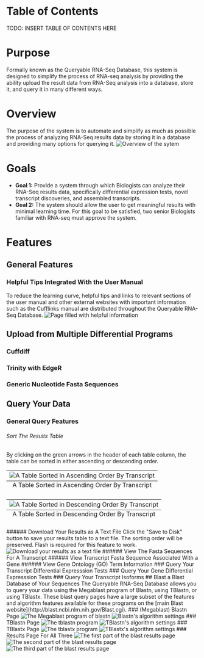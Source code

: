 # Table of Contents
TODO: INSERT TABLE OF CONTENTS HERE
# Purpose
Formally known as the Queryable RNA-Seq Database, this system is designed to simplify the process of RNA-seq analysis by providing the ability upload the result data from RNA-Seq analysis into a database, store it, and query it in many different ways. 
# Overview
The purpose of the system is to automate and simplify as much as possible the process of analyzing RNA-Seq results data by storing it in a database and providing many options for querying it.
<img src="https://raw.github.com/fatPerlHacker/queryable-rna-seq-database/master/wiki_images/overview_of_the_system.png" alt="Overview of the sytem" />
# Goals
* **Goal 1:** Provide a system through which Biologists can analyze their RNA-Seq results data, specifically differential expression tests, novel transcript discoveries, and assembled transcripts. 
* **Goal 2:** The system should allow the user to get meaningful results with minimal learning time. For this goal to be satisfied, two senior Biologists familiar with RNA-seq must approve the system.
 
# Features
## General Features
### Helpful Tips Integrated With the User Manual
To reduce the learning curve, helpful tips and links to relevant sections of the user manual and other external websites with important information such as the Cufflinks manual are distributed throughout the Queryable RNA-Seq Database.
<img src="https://raw.github.com/fatPerlHacker/queryable-rna-seq-database/master/wiki_images/helpful_information.png" alt="Page filled with helpful information" />
## Upload from Multiple Differential Programs
### Cuffdiff
### Trinity with EdgeR
### Generic Nucleotide Fasta Sequences
## Query Your Data
### General Query Features
###### Sort The Results Table
By clicking on the green arrows in the header of each table column, the table can be sorted in either ascending or descending order.
<table>
<caption align="bottom">A Table Sorted in Ascending Order By Transcript</caption>
<tr><td><img src="https://raw.github.com/fatPerlHacker/queryable-rna-seq-database/master/wiki_images/ascending_sort.png" alt="A Table Sorted in Ascending Order By Transcript" /></td></tr>
</table>
<table>
<caption align="bottom">A Table Sorted in Descending Order By Transcript</caption>
<tr><td><img src="https://raw.github.com/fatPerlHacker/queryable-rna-seq-database/master/wiki_images/descending_sort.png" alt="A Table Sorted in Descending Order By Transcript" /></td></tr>
</table>
###### Download Your Results as A Text File
Click the "Save to Disk" button to save your results table to a text file. The sorting order will be preserved. Flash is required for this feature to work.<br/> 
<img src="https://raw.github.com/fatPerlHacker/queryable-rna-seq-database/master/wiki_images/save_to_disk.png" alt="Download your results as a text file" />
###### View The Fasta Sequences For A Transcript
###### View Transcript Fasta Sequence Associated With a Gene
###### View Gene Ontology (GO) Term Information  
### Query Your Transcript Differential Expresssion Tests
### Query Your Gene Differential Expresssion Tests
### Query Your Transcript Isoforms
## Blast a Blast Database of Your Sequences
The Queryable RNA-Seq Database allows you to query your data using the Megablast program of Blastn, using TBlastn, or using TBlastx. These blast query pages have a large subset of the features and algorithm features available for these programs on the [main Blast website](http://blast.ncbi.nlm.nih.gov/Blast.cgi).
### (Megablast) Blastn Page
<img src="https://raw.github.com/fatPerlHacker/queryable-rna-seq-database/master/wiki_images/blastn.png" alt="The Megablast program of blastn" />
<img src="https://raw.github.com/fatPerlHacker/queryable-rna-seq-database/master/wiki_images/blastn_algorithm_settings.png" alt="Blastn's algorithm settings" />
### TBlastn Page
<img src="https://raw.github.com/fatPerlHacker/queryable-rna-seq-database/master/wiki_images/tblastn.png" alt="The tblastn program" />
<img src="https://raw.github.com/fatPerlHacker/queryable-rna-seq-database/master/wiki_images/tblastn_algorithm_settings.png" alt="TBlastn's algorithm settings" />
### TBlastx Page
<img src="https://raw.github.com/fatPerlHacker/queryable-rna-seq-database/master/wiki_images/tblastx.png" alt="The tblastx program" />
<img src="https://raw.github.com/fatPerlHacker/queryable-rna-seq-database/master/wiki_images/tblastx_algorithm_settings.png" alt="TBlastx's algorithm settings" />
### Results Page For All Three
<img src="https://raw.github.com/fatPerlHacker/queryable-rna-seq-database/master/wiki_images/blast_results_1.png" alt="The first part of the blast results page" />
<img src="https://raw.github.com/fatPerlHacker/queryable-rna-seq-database/master/wiki_images/blast_results_2.png" alt="The second part of the blast results page" />
<img src="https://raw.github.com/fatPerlHacker/queryable-rna-seq-database/master/wiki_images/blast_results_3.png" alt="The third part of the blast results page" />